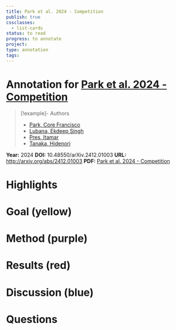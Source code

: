 ```yaml
---
title: Park et al. 2024 - Competition
publish: true
cssclasses:
  - list-cards
status: to read
progress: to annotate
project:
type: annotation
tags:
---
```

# Annotation for [Park et al. 2024 - Competition](Papers/References/Park%20et%20al.%202024%20-%20Competition)

> [!example]- Authors
> - [Park, Core Francisco](Papers/People/Park%20Core%20Francisco)
> - [Lubana, Ekdeep Singh](Papers/People/Lubana%20Ekdeep%20Singh)
> - [Pres, Itamar](Papers/People/Pres%20Itamar)
> - [Tanaka, Hidenori](Papers/People/Tanaka%20Hidenori)

**Year:** 2024
**DOI:** 10.48550/arXiv.2412.01003
**URL:** http://arxiv.org/abs/2412.01003
**PDF:** [Park et al. 2024 - Competition](Papers/PDFs/Park%20et%20al.%202024%20-%20Competition%20Dynamics%20Shape%20Algorithmic%20Phases%20of%20In-Context%20Learning.pdf)

# Highlights


# Goal (yellow)


# Method (purple)


# Results (red)


# Discussion (blue)


# Questions


